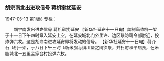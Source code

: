 ### 胡宗南发出进攻信号  蒋机窜扰延安

1947-03-13
第1版()
专栏：

　　胡宗南发出进攻信号
    蒋机窜扰延安
    【新华社延安十一日电】美制轰炸机一架于十一日下午四时窜入延安上空，在延安城北门外里许、边区联防司令部附近，投炸弹六枚。这是胡宗南进攻延安即将发动的信号。
    【新华社延安十一日电】蒋介石飞机一架，于八日下午三时飞临米脂与镇川堡之间侦察，并扫射和平居民，在米脂城北十五里孟家岔村投弹六枚。
